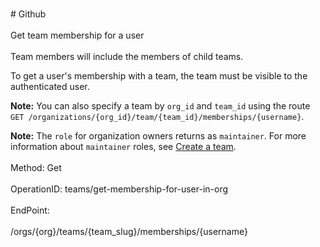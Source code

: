 <br>#     Github</br>
<br>Get team membership for a user</br>
<br>Team members will include the members of child teams.

To get a user's membership with a team, the team must be visible to the authenticated user.

**Note:** You can also specify a team by `org_id` and `team_id` using the route `GET /organizations/{org_id}/team/{team_id}/memberships/{username}`.

**Note:** The `role` for organization owners returns as `maintainer`. For more information about `maintainer` roles, see [Create a team](https://developer.github.com/v3/teams/#create-a-team).</br>
<br>Method: Get</br>
<br>OperationID: teams/get-membership-for-user-in-org</br>
<br>EndPoint:</br>
<br>/orgs/{org}/teams/{team_slug}/memberships/{username}</br>
